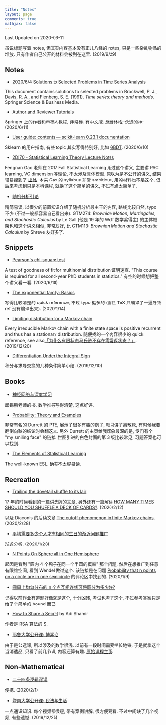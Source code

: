 ```yaml
---
title: "Notes"
layout: page
comments: true
mathjax: false
---
```


Last Updated on 2020-06-11

虽说标题写着 notes, 但其实内容基本没有正儿八经的 notes, 只是一些杂乱物品的堆放. 只有作者自己公开的材料会被列在这里. (2019/9/29)

## Notes

- 2020/6/4 [Solutions to Selected Problems in Time Series
Analysis](https://github.com/Shiina18/Measure-Zero/blob/master/Docs/Solutions%20to%20Selected%20Problems%20in%20Time%20Series%20Analysis.pdf)

This document contains solutions to selected problems in Brockwell, P. J., Davis, R. A., and Fienberg, S. E. (1991). *Time series: theory and methods*. Springer Science & Business Media.

- [Author and Reviewer Tutorials](https://www.springer.com/cn/authors-editors/authorandreviewertutorials)

Springer 上的作者和审稿人教程, 非常棒. 有中文版. ~~施普林格, 永远的神.~~ (2020/6/11)

- [User guide: contents — scikit-learn 0.23.1 documentation](https://scikit-learn.org/stable/user_guide.html)

Sklearn 的用户指南, 有些 topic 其实写得特别好, 比如 [GBDT](https://scikit-learn.org/stable/modules/ensemble.html#gradient-tree-boosting). (2020/6/10)

- [2DI70 - Statistical Learning Theory Lecture Notes](https://www.win.tue.nl/~rmcastro/2DI70/files/2DI70_Lecture_Notes.pdf)

Fengnan Gao 老师在 2017 Fall Statistical Learning 用过这个讲义, 主要讲 PAC learning, VC dimension 等理论, 不太涉及具体模型. 原以为是不公开的讲义, 结果轻易搜到了 [出处](https://www.win.tue.nl/~rmcastro/2DI70/). 本来 Gao 的 syllabus 非常 ambitious, 用的材料也不是这个, 但后来考虑到只是本科课程, 就换了这个简单的讲义, 不过有点太简单了. 

- [随机分析引论](http://homepage.fudan.edu.cn/jgying/files/2011/06/%E9%9A%8F%E6%9C%BA%E5%88%86%E6%9E%90%E5%BC%95%E8%AE%BA2015-6.pdf)

精简易读, 以很少的前置知识介绍了随机分析最主干的内容, 路线比较自然, typo 不少 (不过一般都容易自己看出来). GTM274: *Brownian Motion, Martingales, and Stochastic Calculus* by Le Gall (他是 19 年的 Wolf 数学奖得主) 的主体框架也和这个讲义相似, 非常友好, 比 GTM113: *Brownian Motion and Stochastic Calculus* by Shreve 友好多了.

## Snippets

- [Pearson's chi-square test](http://personal.psu.edu/drh20/asymp/fall2006/lectures/ANGELchpt07.pdf)

A test of goodness of fit for multinomial distribution 证明速查. "This course is required for all second-year PhD students in statistics." 有空的时候想把整个讲义看一看. (2020/6/10)

- [The exponential family: Basics](https://people.eecs.berkeley.edu/~jordan/courses/260-spring10/other-readings/chapter8.pdf)

写得比较清楚的 quick reference, 不过 typo 挺多的 (而且 TeX 只编译了一遍导致 ref 没有编译出来). (2020/1/14)

- [Limiting distribution for a Markov chain](http://www.columbia.edu/~ks20/stochastic-I/stochastic-I-MCII.pdf)

Every irreducible Markov chain with a finite state space is positive recurrent and thus has a stationary distribution. 随便找的一个内容很少的 quick reference, see also[「为什么有限状态马氏链不存在零常返状态？」](https://www.zhihu.com/question/361982166/answer/943474143). (2019/12/20)

- [Differentiation Under the Integral Sign](https://planetmath.org/differentiationundertheintegralsign)

积分与求导交换的几种条件简单小结. (2019/12/10)

## Books

- [神经网络与深度学习](https://nndl.github.io/)

邱锡鹏老师的书. 数学推导写得清楚, 这点好评. 

- [Probability: Theory and Examples](https://services.math.duke.edu/~rtd/)

非常有名的 Durrett 的 PTE, 展示了很多有趣的例子, 鞅只讲了离散鞅, 有时候我要翻倒向鞅的结论时会翻这本. 另外 Durrett 的主页给我印象最深的是, 专门有个 "my smiling face" 的链接. 世图引进的白色封面的第 3 版比较常见, 习题答案也可以找到.

- [The Elements of Statistical Learning](https://web.stanford.edu/~hastie/ElemStatLearn/)

The well-known ESL. 确实不太容易读.

## Recreation

- [Trailing the dovetail shuffle to its lair](https://projecteuclid.org/download/pdf_1/euclid.aoap/1177005705)

17 年的时候看到的一篇讲洗牌的文章, 另外还有一篇解读 [HOW MANY TIMES SHOULD YOU SHUFFLE A DECK OF CARDS?](https://www.dartmouth.edu/~chance/teaching_aids/Mann.pdf). (2020/2/12)

以及 Diaconis 的后续文章 [The cutoff phenomenon in finite Markov chains](https://www.pnas.org/content/pnas/93/4/1659.full.pdf). (2020/2/28)

- [平均需要多少个人才有相同的生日的渐近问题推广](https://www.zhihu.com/question/367513670)

渐近分析. (2020/1/23)

- [N Points On Sphere all in One Hemisphere](https://mathpages.com/home/kmath327/kmath327.htm)

起因是看到 "圆内 4 个鸭子在同一个半圆的概率" 那个问题, 然后在想推广到任意有限维空间, 看到 Wendel 做过这个. 该链接是在问题 [Probability that n points on a circle are in one semicircle](https://math.stackexchange.com/questions/325141/probability-that-n-points-on-a-circle-are-in-one-semicircle) 的评论区中找到的. (2020/1/9)

- [圆周上均匀分布的 n 个点互相连线可将圆分为多少块?](https://www.zhihu.com/question/67970620/answer/259170402)

记得以前作业有道题好像就是这个, 十分凶残, 考试也考了这个. 不过参考答案只是给了个简单的 bound 而已.

- [How to Share a Secret](https://cs.jhu.edu/~sdoshi/crypto/papers/shamirturing.pdf) by Adi Shamir

作者是 RSA 算法的 S.

- [耶鲁大学公开课: 博弈论](http://open.163.com/special/gametheory/)

由于是公选课, 所以涉及的数学很浅. 以前有一段时间需要坐长地铁, 于是就拿这个当消遣品, 只看了前几节课, 内容还算有趣. [原始课程主页](https://oyc.yale.edu/economics/econ-159).

## Non-Mathematical

- [二十四条逻辑谬误](https://zhuanlan.zhihu.com/p/19837940)

便携. (2020/2/1)

- [暨南大学公开课: 民法与生活](https://open.163.com/newview/movie/free?pid=MEFDHUS6H&mid=MEFDJIAH0)

一点通识知识. 每个视频都很短, 带有案例讲解, 很方便观看. 不过中间缺了几个视频, 有些遗憾. (2019/12/25)